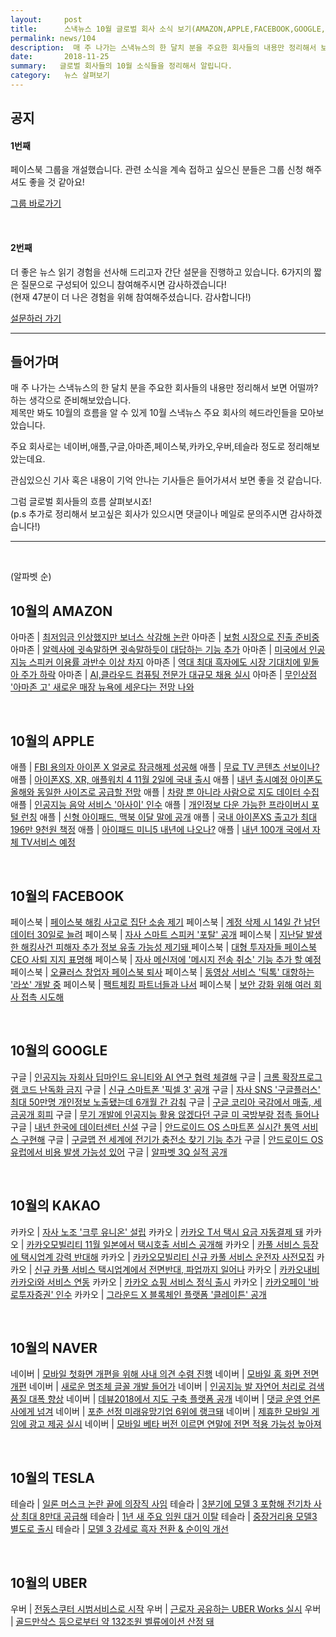```yaml
---
layout:     post
title:      스낵뉴스 10월 글로벌 회사 소식 보기(AMAZON,APPLE,FACEBOOK,GOOGLE,KAKAO,NAVER,TESLA,UBER)
permalink: news/104
description:  매 주 나가는 스낵뉴스의 한 달치 분을 주요한 회사들의 내용만 정리해서 보면 어떨까 하는 생각으로 준비해보았습니다.제목만 봐도 10월의 흐름을 알 수 있게 10월 스낵뉴스 주요 회사의 헤드라인들을 모아보았습니다.주요 회사로는 네이버,애플,구글,아마존,페이스북,카카오,우버,테슬라 정도로 정리해보았는데요.관심있으신 기사 혹은 내용이 기억 안나는 기사들은 들어가셔서 보면 좋을 것 같아요. 글로벌 회사들의 흐름 살펴보시죠. p.s 추가로 정리해서 보고싶은 회사가 있으시면 댓글이나 메일로 문의주시면 감사하겠습니다!
date:       2018-11-25
summary:   글로벌 회사들의 10월 소식들을 정리해서 알립니다.
category:   뉴스 살펴보기
---
```


## 공지

#### 1번째

페이스북 그룹을 개설했습니다. 관련 소식을 계속 접하고 싶으신 분들은 그룹 신청 해주셔도 좋을 것 같아요!

[그룹 바로가기](https://www.facebook.com/groups/2025149054465611/?ref=group_browse_new)

<br>

#### 2번째

더 좋은 뉴스 읽기 경험을 선사해 드리고자 간단 설문을 진행하고 있습니다. 
6가지의 짧은 질문으로 구성되어 있으니 참여해주시면 감사하겠습니다!  
(현재 47분이 더 나은 경험을 위해 참여해주셨습니다. 감사합니다!)

<a href="http://bit.ly/2KJo4HB" onclick="ga(send, event, 기사, 설문조사, 서베이);"><span>설문하러 가기</span></a>

- - -

## 들어가며 

매 주 나가는 스낵뉴스의 한 달치 분을 주요한 회사들의 내용만 정리해서 보면 어떨까? 하는 생각으로 준비해보았습니다.  
제목만 봐도 10월의 흐름을 알 수 있게 10월 스낵뉴스 주요 회사의 헤드라인들을 모아보았습니다.    

주요 회사로는 네이버,애플,구글,아마존,페이스북,카카오,우버,테슬라 정도로 정리해보았는데요.

관심있으신 기사 혹은 내용이 기억 안나는 기사들은 들어가셔서 보면 좋을 것 같습니다.

그럼 글로벌 회사들의 흐름 살펴보시죠!  
(p.s 추가로 정리해서 보고싶은 회사가 있으시면 댓글이나 메일로 문의주시면 감사하겠습니다!)
- - -

<br>

(알파벳 순)

## 10월의 AMAZON

아마존 | [최저임금 인상했지만 보너스 삭감해 논란](https://seanlion.github.io/news/88#amazon)
아마존 | [보험 시장으로 진출 준비중 ](https://seanlion.github.io/news/90#amazon)
아마존 | [알렉사에 귓속말하면 귓속말하듯이 대답하는 기능 추가](https://seanlion.github.io/news/92#amazon)
아마존 | [미국에서 인공지능 스피커 이용률 과반수 이상 차지](https://seanlion.github.io/news/94#amazon1)
아마존 | [역대 최대 흑자에도 시장 기대치에 밑돌아 주가 하락](https://seanlion.github.io/news/94#amazon2)
아마존 | [AI,클라우드 컴퓨팅 전문가 대규모 채용 실시](https://seanlion.github.io/news/94#amazon3)
아마존 | [무인상점 '아마존 고' 새로운 매장 뉴욕에 세운다는 전망 나와](https://seanlion.github.io/news/94#amazon4)

<br>

## 10월의 APPLE

애플 | [FBI 용의자 아이폰 X 얼굴로 잠금해제 성공해](#https://seanlion.github.io/news/87#apple)
애플 | [무료 TV 콘텐츠 선보이나?](https://seanlion.github.io/news/89#apple)
애플 | [아이폰XS, XR, 애플워치 4 11월 2일에 국내 출시](https://seanlion.github.io/news/91#apple1)
애플 | [내년 출시예정 아이폰도 올해와 동일한 사이즈로 공급할 전망](https://seanlion.github.io/news/91#apple2)
애플 | [차량 뿐 아니라 사람으로 지도 데이터 수집](https://seanlion.github.io/news/91#apple3)
애플 | [인공지능 음악 서비스 '아사이' 인수](https://seanlion.github.io/news/91#apple4)
애플 | [개인정보 다운 가능한 프라이버시 포털 런칭](https://seanlion.github.io/news/91#apple5)
애플 | [신형 아이패드, 맥북 이달 말에 공개](https://seanlion.github.io/news/91#apple6)
애플 | [국내 아이폰XS 출고가 최대 196만 9천원 책정](https://seanlion.github.io/news/93#apple1)
애플 | [아이패드 미니5 내년에 나오나?](https://seanlion.github.io/news/93#apple2)
애플 | [내년 100개 국에서 자체 TV서비스 예정](https://seanlion.github.io/news/93#apple3)

<br>

## 10월의 FACEBOOK

페이스북 | [페이스북 해킹 사고로 집단 소송 제기](#https://seanlion.github.io/news/87#facebook1)
페이스북 | [계정 삭제 시 14일 간 남던 데이터 30일로 늘려](#https://seanlion.github.io/news/87#facebook2)
페이스북 | [자사 스마트 스피커 '포탈' 공개](https://seanlion.github.io/news/89#facebook)
페이스북 | [지난달 발생한 해킹사건 피해자 추가 정보 유출 가능성 제기돼 ](https://seanlion.github.io/news/91#facebook1)
페이스북 | [대형 투자자들 페이스북 CEO 사퇴 지지 표명해](https://seanlion.github.io/news/91#facebook3)
페이스북 | [자사 메신저에 '메시지 전송 취소' 기능 추가 할 예정](fhttps://seanlion.github.io/news/91#acebook4)
페이스북 | [오큘러스 창업자 페이스북 퇴사](https://seanlion.github.io/news/93#facebook1)
페이스북 | [동영상 서비스 '틱톡' 대항하는 '라쏘' 개발 중](https://seanlion.github.io/news/93#facebook2)
페이스북 | [팩트체킹 파트너들과 나서](https://seanlion.github.io/news/93#facebook3)
페이스북 | [보안 강화 위해 여러 회사 접촉 시도해](https://seanlion.github.io/news/93#facebook)

<br>

## 10월의 GOOGLE

구글 | [인공지능 자회사 딥마인드 유니티와 AI 연구 협력 체결해](#https://seanlion.github.io/news/87#google1)
구글 | [크롬 확장프로그램 코드 난독화 금지](#https://seanlion.github.io/news/87#google2)
구글 | [신규 스마트폰 '픽셀 3' 공개](https://seanlion.github.io/news/89#google1)
구글 | [자사 SNS '구글플러스' 최대 50만명 개인정보 노출됐는데 6개월 간 감춰](https://seanlion.github.io/news/89#google2)
구글 | [구글 코리아 국감에서 매출, 세금공개 회피](#google3)
구글 | [무기 개발에 인공지능 활용 않겠다던 구글 미 국방부랑 접촉 들어나](https://seanlion.github.io/news/89#google4)
구글 | [내년 한국에 데이터센터 신설](https://seanlion.github.io/news/91#google1)
구글 | [안드로이드 OS 스마트폰 실시간 통역 서비스 구현해](https://seanlion.github.io/news/91#google2)
구글 | [구글맵 전 세계에 전기가 충전소 찾기 기능 추가](https://seanlion.github.io/news/91#google3)
구글 | [안드로이드 OS 유럽에서 비용 발생 가능성 있어](https://seanlion.github.io/news/91#google4)
구글 | [알파벳 3Q 실적 공개](https://seanlion.github.io/news/93#google)

<br>

## 10월의 KAKAO

카카오 | [자사 노조 '크루 유니온' 설립](https://seanlion.github.io/news/93#kakao)
카카오 | [카카오 T서 택시 요금 자동결제 돼](https://seanlion.github.io/news/88#kakao2)
카카오 | [카카오모빌리티 11월 일본에서 택시호출 서비스 공개해](https://seanlion.github.io/news/88#kakao3)
카카오 | [카풀 서비스 등장에 택시업계 강력 반대해](https://seanlion.github.io/news/88#kakao4)
카카오 | [카카오모빌리티 신규 카풀 서비스 운전자 사전모집](https://seanlion.github.io/news/92#kakao1)
카카오 | [신규 카풀 서비스 택시업계에서 전면반대, 파업까지 일어나](https://seanlion.github.io/news/92#kakao2)
카카오 | [카카오내비 카카오i와 서비스 연동](https://seanlion.github.io/news/92#kakao3)
카카오 | [카카오 쇼핑 서비스 정식 출시](https://seanlion.github.io/news/94#kakao)
카카오 | [카카오페이 '바로투자증권' 인수](https://seanlion.github.io/news/88#kakao1)
카카오 | [그라운드 X 블록체인 플랫폼 '클레이튼' 공개](https://seanlion.github.io/news/90#kakao)

<br>

## 10월의 NAVER

네이버 | [모바일 첫화면 개편을 위해 사내 의견 수렴 진행](#https://seanlion.github.io/news/87#naver)
네이버 | [모바일 홈 화면 전면 개편](https://seanlion.github.io/news/89#naver1)
네이버 | [새로운 명조체 글꼴 개발 들어가](https://seanlion.github.io/news/89#naver2)
네이버 |  [인공지능 발 자연어 처리로 검색 품질 대폭 향상](https://seanlion.github.io/news/89#naver3)
네이버 | [데뷰2018에서 지도 구축 플랫폼 공개](https://seanlion.github.io/news/89#naver4)
네이버 | [댓글 운영 언론사에게 넘겨](https://seanlion.github.io/news/93#naver1)
네이버 | [포춘 선정 미래유망기업 6위에 랭크돼](https://seanlion.github.io/news/93#naver2)
네이버 |  [제휴한 모바일 게임에 광고 제공 실시](https://seanlion.github.io/news/93#naver3)
네이버 | [모바일 베타 버전 이르면 연말에 전면 적용 가능성 높아져](https://seanlion.github.io/news/93#naver4)

<br>

## 10월의 TESLA

테슬라 | [일론 머스크 논란 끝에 의장직 사임](https://seanlion.github.io/news/88#tesla1)
테슬라 | [3분기에 모델 3 포함해 전기차 사상 최대 8만대 공급해](https://seanlion.github.io/news/88#tesla2)
테슬라 | [1년 새 주요 임원 대거 이탈](https://seanlion.github.io/news/92#tesla1)
테슬라 | [중장거리용 모델3 별도로 출시](https://seanlion.github.io/news/92#tesla2)
테슬라 | [모델 3 강세로 흑자 전환 & 순이익 개선](https://seanlion.github.io/news/94#tesla)

<br>

## 10월의 UBER

우버 | [전동스쿠터 시범서비스로 시작](https://seanlion.github.io/news/88#uber)
우버 | [근로자 공유하는 UBER Works 실시](https://seanlion.github.io/news/92#uber1)
우버 | [골드만삭스 등으로부터 약 132조원 벨류에이션 산정 돼](https://seanlion.github.io/news/92#uber)


